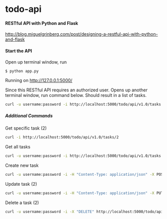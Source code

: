 # todo-api
#### RESTful API with Python and Flask

http://blog.miguelgrinberg.com/post/designing-a-restful-api-with-python-and-flask


#### Start the API
Open up terminal window, run
``` bash
$ python app.py
```
Running on http://127.0.0.1:5000/

Since this RESTful API requires an authorized user. Opens up another terminal window, run command below. Should result in a list of tasks.
``` bash
curl -u username:password -i http://localhost:5000/todo/api/v1.0/tasks
```
##### Additional Commands
Get specific task (2)
``` bash
curl -i http://localhost:5000/todo/api/v1.0/tasks/2
```

Get all tasks
``` bash
curl -u username:password -i http://localhost:5000/todo/api/v1.0/tasks @app.route('/todo/api/v1.0/tasks', methods=['GET'])
```

Create new task
``` bash
curl -u username:password -i -H "Content-Type: application/json" -X POST -d '{"title":"Write a letter"}' http://localhost:5000/todo/api/v1.0/tasks
```

Update task (2)
``` bash
curl -u username:password -i -H "Content-Type: application/json" -X PUT -d '{"description":"This is a test","done":false}' http://localhost:5000/todo/api/v1.0/tasks/2
```

Delete a task (2)
``` bash
curl -u username:password -i -X "DELETE" http://localhost:5000/todo/api/v1.0/tasks/2
```
